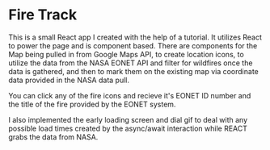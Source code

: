 # Fire Track

This is a small React app I created with the help of a tutorial. It utilizes React to power the page and is component based. There are components for the Map being pulled in from Google Maps API, to create location icons, to utilize the data from the NASA EONET API and filter for wildfires once the data is gathered, and then to mark them on the existing map via coordinate data provided in the NASA data pull.

You can click any of the fire icons and recieve it's EONET ID number and the title of the fire provided by the EONET system.

I also implemented the early loading screen and dial gif to deal with any possible load times created by the async/await interaction while REACT grabs the data from NASA.
